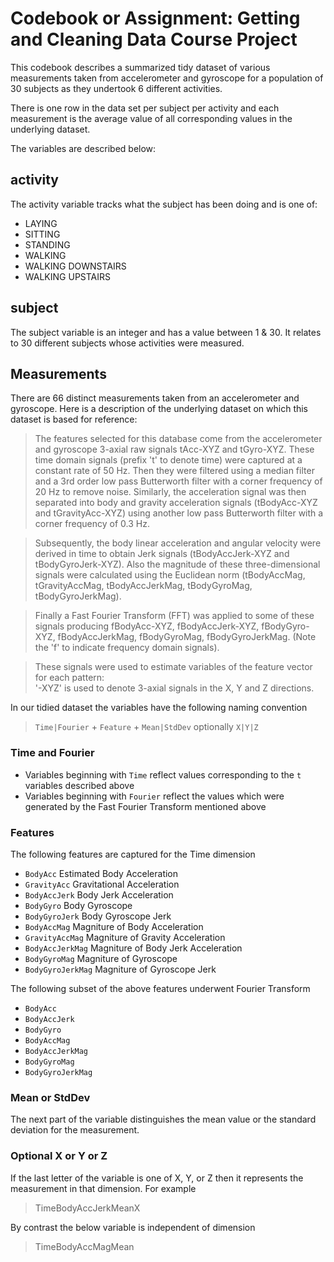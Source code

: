 # Codebook or Assignment: Getting and Cleaning Data Course Project

This codebook describes a summarized tidy dataset of various measurements taken from accelerometer and gyroscope for a population of 30 subjects as they undertook 6 different activities.

There is one row in the data set per subject per activity and each measurement is the average value of all corresponding values in the underlying dataset.

The variables are described below:

## activity
The activity variable tracks what the subject has been doing and is one of:

* LAYING
* SITTING
* STANDING
* WALKING
* WALKING DOWNSTAIRS
* WALKING UPSTAIRS


## subject
The subject variable is an integer and has a value between 1 & 30. It relates to 30 different subjects whose activities were measured.

## Measurements
There are 66 distinct measurements taken from an accelerometer and gyroscope. Here is a description of the underlying dataset on which this dataset is based for reference:

> The features selected for this database come from the accelerometer and gyroscope 3-axial raw signals tAcc-XYZ and tGyro-XYZ. These time domain signals (prefix 't' to denote time) were captured at a constant rate of 50 Hz. Then they were filtered using a median filter and a 3rd order low pass Butterworth filter with a corner frequency of 20 Hz to remove noise. Similarly, the acceleration signal was then separated into body and gravity acceleration signals (tBodyAcc-XYZ and tGravityAcc-XYZ) using another low pass Butterworth filter with a corner frequency of 0.3 Hz. 

> Subsequently, the body linear acceleration and angular velocity were derived in time to obtain Jerk signals (tBodyAccJerk-XYZ and tBodyGyroJerk-XYZ). Also the magnitude of these three-dimensional signals were calculated using the Euclidean norm (tBodyAccMag, tGravityAccMag, tBodyAccJerkMag, tBodyGyroMag, tBodyGyroJerkMag). 

> Finally a Fast Fourier Transform (FFT) was applied to some of these signals producing fBodyAcc-XYZ, fBodyAccJerk-XYZ, fBodyGyro-XYZ, fBodyAccJerkMag, fBodyGyroMag, fBodyGyroJerkMag. (Note the 'f' to indicate frequency domain signals). 

> These signals were used to estimate variables of the feature vector for each pattern:  
> '-XYZ' is used to denote 3-axial signals in the X, Y and Z directions.

In our tidied dataset the variables have the following naming convention

> `Time|Fourier` + `Feature` + `Mean|StdDev` optionally `X|Y|Z`

### Time and Fourier
* Variables beginning with `Time` reflect values corresponding to the `t` variables described above
* Variables beginning with `Fourier` reflect the values which were generated by the Fast Fourier Transform mentioned above

### Features
The following features are captured for the Time dimension

* `BodyAcc` Estimated Body Acceleration
* `GravityAcc` Gravitational Acceleration
* `BodyAccJerk` Body Jerk Acceleration
* `BodyGyro` Body Gyroscope
* `BodyGyroJerk` Body Gyroscope Jerk
* `BodyAccMag` Magniture of Body Acceleration
* `GravityAccMag` Magniture of Gravity Acceleration
* `BodyAccJerkMag` Magniture of Body Jerk Acceleration
* `BodyGyroMag` Magniture of Gyroscope
* `BodyGyroJerkMag` Magniture of Gyroscope Jerk

The following subset of the above features underwent Fourier Transform

* `BodyAcc`
* `BodyAccJerk`
* `BodyGyro`
* `BodyAccMag`
* `BodyAccJerkMag`
* `BodyGyroMag`
* `BodyGyroJerkMag`

### Mean or StdDev
The next part of the variable distinguishes the mean value or the standard deviation for the measurement.

### Optional X or Y or Z
If the last letter of the variable is one of X, Y, or Z then it represents the measurement in that dimension. For example

> TimeBodyAccJerkMeanX

By contrast the below variable is independent of dimension

> TimeBodyAccMagMean


